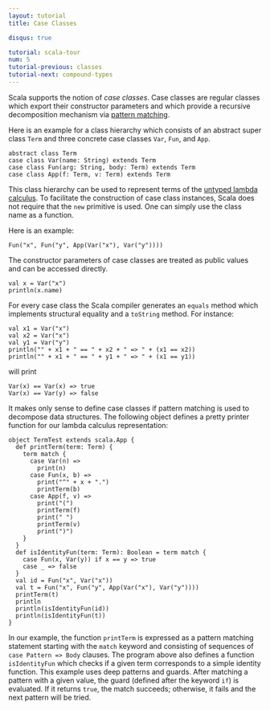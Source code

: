 ```yaml
---
layout: tutorial
title: Case Classes

disqus: true

tutorial: scala-tour
num: 5
tutorial-previous: classes
tutorial-next: compound-types
---
```


Scala supports the notion of _case classes_. Case classes are regular classes which export their constructor parameters and which provide a recursive decomposition mechanism via [pattern matching](pattern-matching.html).

Here is an example for a class hierarchy which consists of an abstract super class `Term` and three concrete case classes `Var`, `Fun`, and `App`.

    abstract class Term
    case class Var(name: String) extends Term
    case class Fun(arg: String, body: Term) extends Term
    case class App(f: Term, v: Term) extends Term

This class hierarchy can be used to represent terms of the [untyped lambda calculus](http://www.ezresult.com/article/Lambda_calculus). To facilitate the construction of case class instances, Scala does not require that the `new` primitive is used. One can simply use the class name as a function.

Here is an example:

    Fun("x", Fun("y", App(Var("x"), Var("y"))))

The constructor parameters of case classes are treated as public values and can be accessed directly.

    val x = Var("x")
    println(x.name)

For every case class the Scala compiler generates an `equals` method which implements structural equality and a `toString` method. For instance:

    val x1 = Var("x")
    val x2 = Var("x")
    val y1 = Var("y")
    println("" + x1 + " == " + x2 + " => " + (x1 == x2))
    println("" + x1 + " == " + y1 + " => " + (x1 == y1))

will print

    Var(x) == Var(x) => true
    Var(x) == Var(y) => false

It makes only sense to define case classes if pattern matching is used to decompose data structures. The following object defines a pretty printer function for our lambda calculus representation:

    object TermTest extends scala.App {
      def printTerm(term: Term) {
        term match {
          case Var(n) =>
            print(n)
          case Fun(x, b) =>
            print("^" + x + ".")
            printTerm(b)
          case App(f, v) =>
            print("(")
            printTerm(f)
            print(" ")
            printTerm(v)
            print(")")
        }
      }
      def isIdentityFun(term: Term): Boolean = term match {
        case Fun(x, Var(y)) if x == y => true
        case _ => false
      }
      val id = Fun("x", Var("x"))
      val t = Fun("x", Fun("y", App(Var("x"), Var("y"))))
      printTerm(t)
      println
      println(isIdentityFun(id))
      println(isIdentityFun(t))
    }

In our example, the function `printTerm` is expressed as a pattern matching statement starting with the `match` keyword and consisting of sequences of `case Pattern => Body` clauses.
The program above also defines a function `isIdentityFun` which checks if a given term corresponds to a simple identity function. This example uses deep patterns and guards. After matching a pattern with a given value, the guard (defined after the keyword `if`) is evaluated. If it returns `true`, the match succeeds; otherwise, it fails and the next pattern will be tried.
